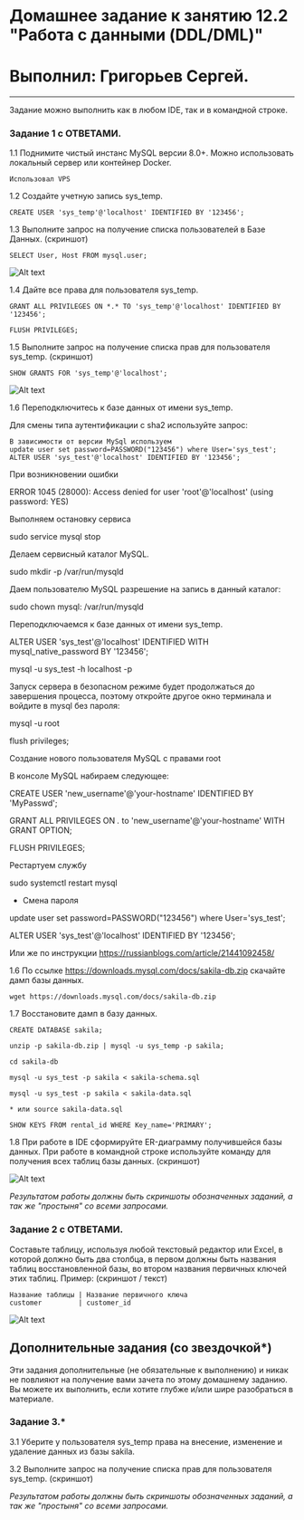 # Домашнее задание к занятию 12.2 "Работа с данными (DDL/DML)"
# Выполнил: Григорьев Сергей.

---

Задание можно выполнить как в любом IDE, так и в командной строке.

### Задание 1 c ОТВЕТАМИ.
1.1 Поднимите чистый инстанс MySQL версии 8.0+. Можно использовать локальный сервер или контейнер Docker.

```
Использовал VPS
```

1.2 Создайте учетную запись sys_temp. 

```
CREATE USER 'sys_temp'@'localhost' IDENTIFIED BY '123456';
```

1.3 Выполните запрос на получение списка пользователей в Базе Данных. (скриншот)

```
SELECT User, Host FROM mysql.user;

```
![Alt text](https://github.com/greeksergius/homework/blob/main/12-21%20DDL%20DML/2022-10-11_15-10-46.png)


1.4 Дайте все права для пользователя sys_temp. 

```
GRANT ALL PRIVILEGES ON *.* TO 'sys_temp'@'localhost' IDENTIFIED BY '123456';

FLUSH PRIVILEGES;
```

1.5 Выполните запрос на получение списка прав для пользователя sys_temp. (скриншот)

```
SHOW GRANTS FOR 'sys_temp'@'localhost';
```
![Alt text](https://github.com/greeksergius/homework/blob/main/12-21%20DDL%20DML/2022-10-11_15-22-22.png)


1.6 Переподключитесь к базе данных от имени sys_temp.

Для смены типа аутентификации с sha2 используйте запрос: 

```
В зависимости от версии MySql используем
update user set password=PASSWORD("123456") where User='sys_test'; 
ALTER USER 'sys_test'@'localhost' IDENTIFIED BY '123456';
```

При возникновении ошибки

ERROR 1045 (28000): Access denied for user 'root'@'localhost' (using password: YES)

Выполняем остановку сервиса

sudo service mysql stop

Делаем сервисный каталог MySQL.

sudo mkdir -p /var/run/mysqld

Даем пользователю MySQL разрешение на запись в данный каталог:

sudo chown mysql: /var/run/mysqld

Переподключаемся к базе данных от имени sys_temp.

ALTER USER 'sys_test'@'localhost' IDENTIFIED WITH mysql_native_password BY '123456';

mysql -u sys_test -h localhost -p

Запуск сервера в безопасном режиме будет продолжаться до завершения процесса, поэтому откройте другое окно терминала и войдите в mysql без пароля:

mysql -u root

flush privileges;

Создание нового пользователя MySQL с правами root

В консоле MySQL набираем следующее:

CREATE USER 'new_username'@'your-hostname' IDENTIFIED BY 'MyPasswd';

GRANT ALL PRIVILEGES ON *.* to 'new_username'@'your-hostname' WITH GRANT OPTION;

FLUSH PRIVILEGES;

Рестартуем службу

sudo systemctl restart mysql

* Смена пароля

update user set password=PASSWORD("123456") where User='sys_test'; 

ALTER USER 'sys_test'@'localhost' IDENTIFIED BY '123456';

Или же по инструкции https://russianblogs.com/article/21441092458/


1.6 По ссылке https://downloads.mysql.com/docs/sakila-db.zip скачайте дамп базы данных.

```
wget https://downloads.mysql.com/docs/sakila-db.zip
```

1.7 Восстановите дамп в базу данных.

```
CREATE DATABASE sakila;

unzip -p sakila-db.zip | mysql -u sys_temp -p sakila;

cd sakila-db
 
mysql -u sys_test -p sakila < sakila-schema.sql

mysql -u sys_test -p sakila < sakila-data.sql

* или source sakila-data.sql 

SHOW KEYS FROM rental_id WHERE Key_name='PRIMARY';
```

1.8 При работе в IDE сформируйте ER-диаграмму получившейся базы данных. При работе в командной строке используйте команду для получения всех таблиц базы данных. (скриншот)

![Alt text](https://github.com/greeksergius/homework/blob/main/12-21%20DDL%20DML/2022-10-11_16-35-28.png)

*Результатом работы должны быть скриншоты обозначенных заданий, а так же "простыня" со всеми запросами.*


### Задание 2 c ОТВЕТАМИ.
Составьте таблицу, используя любой текстовый редактор или Excel, в которой должно быть два столбца, в первом должны быть названия таблиц восстановленной базы, 
во втором названия первичных ключей этих таблиц. Пример: (скриншот / текст)
```
Название таблицы | Название первичного ключа
customer         | customer_id
```
![Alt text](https://github.com/greeksergius/homework/blob/main/12-21%20DDL%20DML/2022-10-11_17-14-45.png)

## Дополнительные задания (со звездочкой*)
Эти задания дополнительные (не обязательные к выполнению) и никак не повлияют на получение вами зачета по этому домашнему заданию. Вы можете их выполнить, если хотите глубже и/или шире разобраться в материале.

### Задание 3.*
3.1 Уберите у пользователя sys_temp права на внесение, изменение и удаление данных из базы sakila.

3.2 Выполните запрос на получение списка прав для пользователя sys_temp. (скриншот)

*Результатом работы должны быть скриншоты обозначенных заданий, а так же "простыня" со всеми запросами.*

